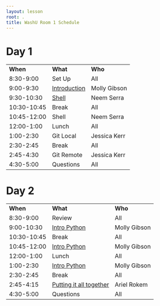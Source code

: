```yaml
---
layout: lesson
root: .
title: WashU Room 1 Schedule
---
```

# Day 1
<table class="table table-striped">
<tr>
    <td> <b>When</b>               </td>
    <td> <b>What</b>         </td>
    <td> <b>Who</b> </td>
</tr>
<tr>
    <td> 8:30-9:00      </td>
    <td>  Set Up</td>
    <td> All             </td>
</tr>
<tr>
    <td> 9:00-9:30      </td>
    <td><a href="{{site.github.url}}/slides/intro.html">Introduction</a></td>
    <td> Molly Gibson       </td>
</tr>
<tr>
    <td> 9:30-10:30     </td>
    <td><a href="{{site.github.url}}/novice/shell/index.html">Shell</a> </td>
    <td> Neem Serra </td>
</tr>
<tr>
    <td> 10:30-10:45    </td>
    <td>  Break  </td>
    <td> All             </td>
</tr>
<tr>
    <td> 10:45-12:00    </td>
    <td>  Shell  </td>
    <td> Neem Serra </td>
</tr>
<tr>
    <td> 12:00-1:00    </td>
    <td>  Lunch  </td>
    <td> All </td>
</tr>
<tr>
    <td> 1:00-2:30     </td>
    <td>  Git Local  </td>
    <td> Jessica Kerr </td>
</tr>
<tr>
    <td> 2:30-2:45      </td>
    <td>  Break  </td>
    <td> All </td>
</tr>
<tr>
    <td> 2:45-4:30      </td>
    <td>  Git Remote</td>
    <td> Jessica Kerr </td>
</tr>
<tr>
    <td> 4:30-5:00      </td>
    <td>  Questions  </td>
    <td> All </td>
</tr>
</table>


# Day 2


<table class="table table-striped">
<tr>
    <td> <b>When</b>               </td>
    <td> <b>What</b>          </td>
    <td> <b>Who</b> </td>
</tr>
<tr>
    <td> 8:30-9:00      </td>
    <td>  Review  </td>
    <td> All             </td>
</tr>
<tr>
    <td> 9:00-10:30     </td>
    <td> <a href="{{site.github.url}}/novice/python/index.html"> Intro Python </a> </td>
    <td> Molly Gibson </td>
</tr>
<tr>
    <td> 10:30-10:45    </td>
    <td>  Break</td>
    <td> All             </td>
</tr>
<tr>
    <td> 10:45-12:00    </td>
    <td> <a href="{{site.github.url}}/novice/python/index.html"> Intro Python </a></td>
    <td> Molly Gibson </td>
</tr>
<tr>
    <td> 12:00-1:00     </td>
    <td>  Lunch</td>
    <td> All </td>
</tr>
<tr>
    <td> 1:00-2:30     </td>
    <td> <a href="{{site.github.url}}/novice/python/index.html"> Intro Python </a></td>
    <td> Molly Gibson </td>
</tr>
<tr>
    <td> 2:30-2:45     </td>
    <td>  Break</td>
    <td> All </td>
</tr>
<tr>
    <td> 2:45-4:15      </td>
    <td>  <a href="{{site.github.url}}/novice/reproducible_workflow/index.html"> Putting it
    all together </a> </td>
    <td> Ariel Rokem </td>
</tr>
<tr>
    <td> 4:30-5:00      </td>
    <td>  Questions</td>
    <td> All </td>
</tr>
</table>


